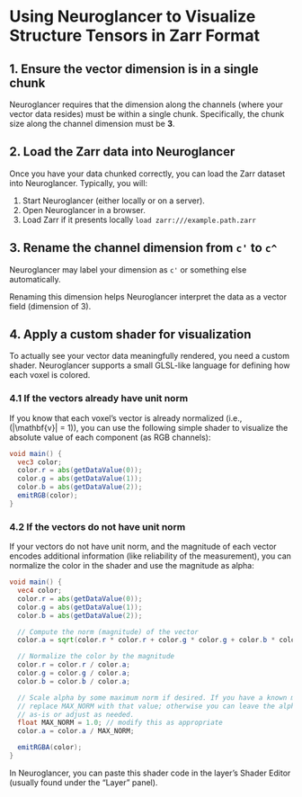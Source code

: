 # Using Neuroglancer to Visualize Structure Tensors in Zarr Format

## 1. Ensure the vector dimension is in a single chunk

Neuroglancer requires that the dimension along the channels (where your vector data resides) must be within a single chunk. Specifically, the chunk size along the channel dimension must be **3**. 

## 2. Load the Zarr data into Neuroglancer

Once you have your data chunked correctly, you can load the Zarr dataset into Neuroglancer. Typically, you will:

1. Start Neuroglancer (either locally or on a server).
2. Open Neuroglancer in a browser.
3. Load Zarr if it presents locally  `load zarr:///example.path.zarr`


## 3. Rename the channel dimension from `c'` to `c^`

Neuroglancer may label your dimension as `c'` or something else automatically.  

Renaming this dimension helps Neuroglancer interpret the data as a vector field (dimension of 3).  


## 4. Apply a custom shader for visualization

To actually see your vector data meaningfully rendered, you need a custom shader. Neuroglancer supports a small GLSL-like language for defining how each voxel is colored.

### 4.1 If the vectors already have unit norm

If you know that each voxel’s vector is already normalized (i.e., \(\|\mathbf{v}\| = 1\)), you can use the following simple shader to visualize the absolute value of each component (as RGB channels):

```glsl
void main() {
  vec3 color;
  color.r = abs(getDataValue(0));
  color.g = abs(getDataValue(1));
  color.b = abs(getDataValue(2));
  emitRGB(color);
}
```

### 4.2 If the vectors do not have unit norm

If your vectors do not have unit norm, and the magnitude of each vector encodes additional information (like reliability of the measurement), you can normalize the color in the shader and use the magnitude as alpha:

```glsl
void main() {
  vec4 color;
  color.r = abs(getDataValue(0));
  color.g = abs(getDataValue(1));
  color.b = abs(getDataValue(2));

  // Compute the norm (magnitude) of the vector
  color.a = sqrt(color.r * color.r + color.g * color.g + color.b * color.b);

  // Normalize the color by the magnitude
  color.r = color.r / color.a;
  color.g = color.g / color.a;
  color.b = color.b / color.a;

  // Scale alpha by some maximum norm if desired. If you have a known maximum,
  // replace MAX_NORM with that value; otherwise you can leave the alpha
  // as-is or adjust as needed.
  float MAX_NORM = 1.0; // modify this as appropriate
  color.a = color.a / MAX_NORM;

  emitRGBA(color);
}
```

In Neuroglancer, you can paste this shader code in the layer’s Shader Editor (usually found under the “Layer” panel).
